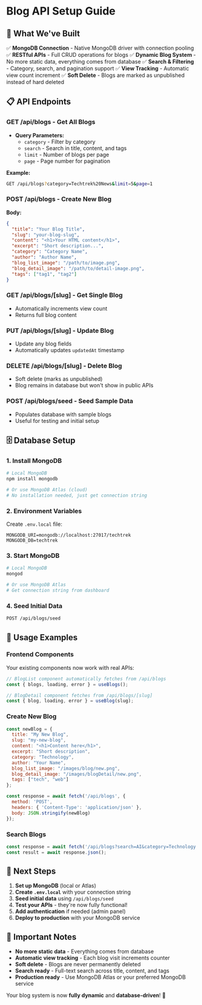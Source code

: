 # Blog API Setup Guide

## 🚀 **What We've Built**

✅ **MongoDB Connection** - Native MongoDB driver with connection pooling
✅ **RESTful APIs** - Full CRUD operations for blogs
✅ **Dynamic Blog System** - No more static data, everything comes from database
✅ **Search & Filtering** - Category, search, and pagination support
✅ **View Tracking** - Automatic view count increment
✅ **Soft Delete** - Blogs are marked as unpublished instead of hard deleted

## 📋 **API Endpoints**

### **GET /api/blogs** - Get All Blogs
- **Query Parameters:**
  - `category` - Filter by category
  - `search` - Search in title, content, and tags
  - `limit` - Number of blogs per page
  - `page` - Page number for pagination

**Example:**
```bash
GET /api/blogs?category=Techtrek%20News&limit=5&page=1
```

### **POST /api/blogs** - Create New Blog
**Body:**
```json
{
  "title": "Your Blog Title",
  "slug": "your-blog-slug",
  "content": "<h1>Your HTML content</h1>",
  "excerpt": "Short description...",
  "category": "Category Name",
  "author": "Author Name",
  "blog_list_image": "/path/to/image.png",
  "blog_detail_image": "/path/to/detail-image.png",
  "tags": ["tag1", "tag2"]
}
```

### **GET /api/blogs/[slug]** - Get Single Blog
- Automatically increments view count
- Returns full blog content

### **PUT /api/blogs/[slug]** - Update Blog
- Update any blog fields
- Automatically updates `updatedAt` timestamp

### **DELETE /api/blogs/[slug]** - Delete Blog
- Soft delete (marks as unpublished)
- Blog remains in database but won't show in public APIs

### **POST /api/blogs/seed** - Seed Sample Data
- Populates database with sample blogs
- Useful for testing and initial setup

## 🗄️ **Database Setup**

### **1. Install MongoDB**
```bash
# Local MongoDB
npm install mongodb

# Or use MongoDB Atlas (cloud)
# No installation needed, just get connection string
```

### **2. Environment Variables**
Create `.env.local` file:
```env
MONGODB_URI=mongodb://localhost:27017/techtrek
MONGODB_DB=techtrek
```

### **3. Start MongoDB**
```bash
# Local MongoDB
mongod

# Or use MongoDB Atlas
# Get connection string from dashboard
```

### **4. Seed Initial Data**
```bash
POST /api/blogs/seed
```

## 🔧 **Usage Examples**

### **Frontend Components**
Your existing components now work with real APIs:

```jsx
// BlogList component automatically fetches from /api/blogs
const { blogs, loading, error } = useBlogs();

// BlogDetail component fetches from /api/blogs/[slug]
const { blog, loading, error } = useBlog(slug);
```

### **Create New Blog**
```javascript
const newBlog = {
  title: "My New Blog",
  slug: "my-new-blog",
  content: "<h1>Content here</h1>",
  excerpt: "Short description",
  category: "Technology",
  author: "Your Name",
  blog_list_image: "/images/blog/new.png",
  blog_detail_image: "/images/blogDetail/new.png",
  tags: ["tech", "web"]
};

const response = await fetch('/api/blogs', {
  method: 'POST',
  headers: { 'Content-Type': 'application/json' },
  body: JSON.stringify(newBlog)
});
```

### **Search Blogs**
```javascript
const response = await fetch('/api/blogs?search=AI&category=Technology');
const result = await response.json();
```

## 🎯 **Next Steps**

1. **Set up MongoDB** (local or Atlas)
2. **Create `.env.local`** with your connection string
3. **Seed initial data** using `/api/blogs/seed`
4. **Test your APIs** - they're now fully functional!
5. **Add authentication** if needed (admin panel)
6. **Deploy to production** with your MongoDB service

## 🚨 **Important Notes**

- **No more static data** - Everything comes from database
- **Automatic view tracking** - Each blog visit increments counter
- **Soft delete** - Blogs are never permanently deleted
- **Search ready** - Full-text search across title, content, and tags
- **Production ready** - Use MongoDB Atlas or your preferred MongoDB service

Your blog system is now **fully dynamic** and **database-driven**! 🎉
